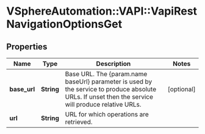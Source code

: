 # VSphereAutomation::VAPI::VapiRestNavigationOptionsGet

## Properties
Name | Type | Description | Notes
------------ | ------------- | ------------- | -------------
**base_url** | **String** | Base URL. The {param.name baseUrl} parameter is used by the service to produce absolute URLs. If unset then the service will produce relative URLs. | [optional] 
**url** | **String** | URL for which operations are retrieved. | 


